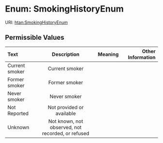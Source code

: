 
# Enum: SmokingHistoryEnum



URI: [htan:SmokingHistoryEnum](https://w3id.org/htan/SmokingHistoryEnum)


## Permissible Values

| Text | Description | Meaning | Other Information |
| :--- | :---: | :---: | ---: |
| Current smoker | Current smoker |  |  |
| Former smoker | Former smoker |  |  |
| Never smoker | Never smoker |  |  |
| Not Reported | Not provided or available |  |  |
| Unknown | Not known, not observed, not recorded, or refused |  |  |

